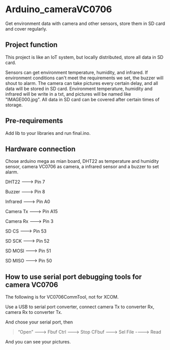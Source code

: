 # Arduino_cameraVC0706
Get environment data with camera and other sensors, store them in SD card and cover regularly.
## Project function
This project is like an IoT system, but locally distributed, store all data in SD card.

Sensors can get environment temperature, humidity, and infrared. If environment conditions can't meet the requirements we set, the buzzer will shout to alarm. The camera can take pictures every certain delay, and all data will be stored in SD card. Environment temperature, humidity and infrared will be write in a txt, and pictures will be named like "IMAGE000.jpg". All data in SD card can be covered after certain times of storage.
## Pre-requirements
Add lib to your libraries and run final.ino.
## Hardware connection
Chose arduino mega as mian board, DHT22 as temperature and humidity sensor, camera VC0706 as camera, a infrared sensor and a buzzer to set alarm.

DHT22      --->   Pin 7

Buzzer     --->   Pin 8

Infrared   --->   Pin A0

Camera Tx  --->   Pin A15

Camera Rx  --->   Pin 3

SD CS      --->   Pin 53

SD SCK     --->   Pin 52

SD MOSI    --->   Pin 51

SD MISO    --->   Pin 50
## How to use serial port debugging tools for camera VC0706
The following is for VC0706CommTool, not for XCOM.

Use a USB to serial port converter, connect camera Tx to converter Rx, camera Rx to converter Tx.

And chose your serial port, then

> “Open” ---> Fbuf Ctrl ---> Stop CFbuf ---> Sel File ----> Read

And you can see your pictures.
